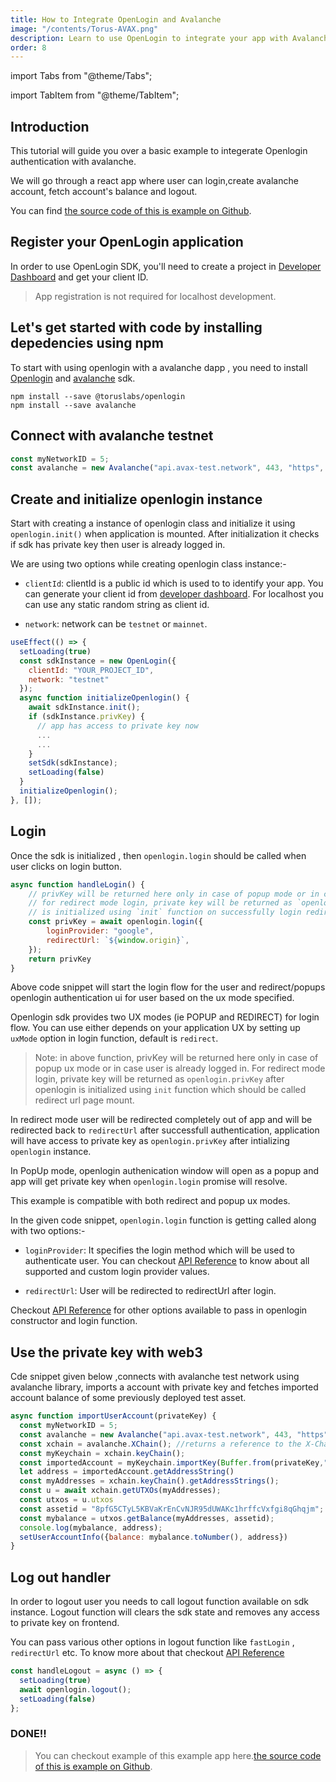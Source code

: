 ```yaml
---
title: How to Integrate OpenLogin and Avalanche
image: "/contents/Torus-AVAX.png"
description: Learn to use OpenLogin to integrate your app with Avalanche
order: 8
---
```


import Tabs from "@theme/Tabs";

import TabItem from "@theme/TabItem";

## Introduction

This tutorial will guide you over a basic example to integerate Openlogin authentication with avalanche.

We will go through a react app where user can login,create avalanche account, fetch account's balance and logout.

You can find [the source code of this is example on Github](https://github.com/torusresearch/openlogin-avalanche-example).

## Register your OpenLogin application

In order to use OpenLogin SDK, you'll need to create a project in
[Developer Dashboard](https://developer.tor.us) and get your client ID.


> App registration is not required for localhost development.


## Let's get started with code by installing depedencies using npm

To start with using openlogin with a avalanche dapp , you need to install [Openlogin](https://www.npmjs.com/package/@toruslabs/openlogin) and [avalanche](https://www.npmjs.com/package/avalanche) sdk.


```shell
npm install --save @toruslabs/openlogin
npm install --save avalanche
```


## Connect with avalanche testnet

```js
const myNetworkID = 5;
const avalanche = new Avalanche("api.avax-test.network", 443, "https", myNetworkID);
```

## Create and initialize openlogin instance

Start with creating a instance of openlogin class and initialize it using `openlogin.init()` when application is mounted. After initialization it checks if sdk has private key then user is already logged in.

We are using two options while creating openlogin class instance:-

- `clientId`: clientId is a public id which is used to to identify your app. You can generate your client id from [developer dashboard](http://developer.tor.us/). For localhost you can use any static random string as client id.

- `network`: network can be `testnet` or `mainnet`.

```js
useEffect(() => {
  setLoading(true)
  const sdkInstance = new OpenLogin({
    clientId: "YOUR_PROJECT_ID",
    network: "testnet"
  });
  async function initializeOpenlogin() {
    await sdkInstance.init();
    if (sdkInstance.privKey) {
      // app has access to private key now
      ...
      ...
    }
    setSdk(sdkInstance);
    setLoading(false)
  }
  initializeOpenlogin();
}, []);
```


## Login

Once the sdk is initialized , then `openlogin.login` should be called when user
clicks on login button.

```js
async function handleLogin() {
    // privKey will be returned here only in case of popup mode or in case user is already logged in.
    // for redirect mode login, private key will be returned as `openlogin.privKey` after openlogin
    // is initialized using `init` function on successfully login redirect.
    const privKey = await openlogin.login({
        loginProvider: "google",
        redirectUrl: `${window.origin}`,
    });
    return privKey
}
```

Above code snippet will start the login flow for the user and redirect/popups openlogin authentication ui
for user based on the ux mode specified.

Openlogin sdk provides two UX modes (ie POPUP and REDIRECT) for login flow. You can use either depends on your
application UX by setting up `uxMode` option in login function, default is
`redirect`.

> Note: in above function, privKey will be returned here only in case of popup ux mode or in case user is already logged in. For redirect mode login, private key will be returned as `openlogin.privKey` after openlogin is initialized using `init` function which should be  called redirect url page mount.

In redirect mode user will be redirected completely out of app and will be redirected back to `redirectUrl` after successfull authentication, application will have access to private key as `openlogin.privKey` after intializing `openlogin` instance.

In PopUp mode, openlogin authenication window will open as a popup and app will get private key when  `openlogin.login` promise will resolve.

This example is compatible with both redirect and popup ux modes.

In the given code snippet, `openlogin.login` function is getting called along with two options:-
- `loginProvider`: It specifies the login method which will be used to authenticate user. You can checkout [API Reference](/open-login/api-reference/usage) to know about all supported and custom login provider values.

- `redirectUrl`: User will be redirected to redirectUrl after login.

Checkout [API Reference](/open-login/api-reference/usage) for other options available to pass in openlogin constructor and login function.

## Use the private key with web3

 Cde snippet given below ,connects with avalanche test network using avalanche library, imports a account with private key and fetches imported account balance of some previously deployed test asset.

```js
async function importUserAccount(privateKey) {
  const myNetworkID = 5;
  const avalanche = new Avalanche("api.avax-test.network", 443, "https", myNetworkID);
  const xchain = avalanche.XChain(); //returns a reference to the X-Chain used by AvalancheJS
  const myKeychain = xchain.keyChain();
  const importedAccount = myKeychain.importKey(Buffer.from(privateKey,"hex")); // returns an instance of the KeyPair class
  let address = importedAccount.getAddressString()
  const myAddresses = xchain.keyChain().getAddressStrings();
  const u = await xchain.getUTXOs(myAddresses);
  const utxos = u.utxos
  const assetid = "8pfG5CTyL5KBVaKrEnCvNJR95dUWAKc1hrffcVxfgi8qGhqjm"; // random cb58 string
  const mybalance = utxos.getBalance(myAddresses, assetid);
  console.log(mybalance, address);
  setUserAccountInfo({balance: mybalance.toNumber(), address})
}
```

## Log out handler

In order to logout user you needs to call logout function available on sdk instance. Logout function will clears the sdk state and removes any access to private key on frontend.

 You can pass various other options in logout function like `fastLogin` , `redirectUrl` etc. To know more about that checkout [API Reference](/open-login/api-reference/usage)

```js
const handleLogout = async () => {
  setLoading(true)
  await openlogin.logout();
  setLoading(false)
};
```

### DONE!!

> You can checkout example of this example app here.[the source code of this is example on Github](https://github.com/torusresearch/openlogin-avalanche-example).
